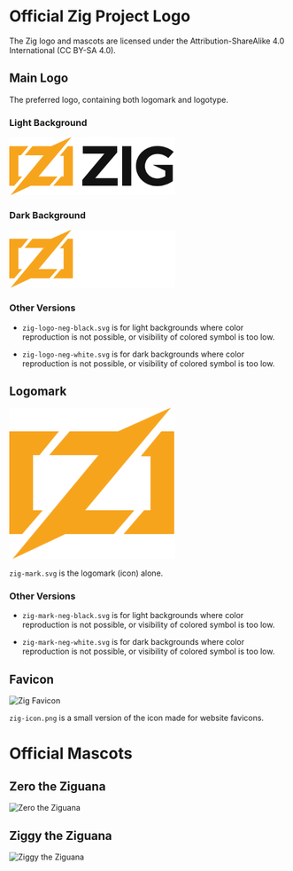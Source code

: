 # Official Zig Project Logo

The Zig logo and mascots are licensed under the Attribution-ShareAlike 4.0 International
(CC BY-SA 4.0).

## Main Logo

The preferred logo, containing both logomark and logotype.

### Light Background

<img alt="Zig Logo" src="zig-logo-dark.svg" width="300">

### Dark Background

<img alt="Zig Logo" src="zig-logo-light.svg" width="300">

### Other Versions

 * `zig-logo-neg-black.svg` is for light backgrounds where color reproduction is not
   possible, or visibility of colored symbol is too low.

 * `zig-logo-neg-white.svg` is for dark backgrounds where color reproduction is not
   possible, or visibility of colored symbol is too low.

## Logomark

<img alt="Zig Mark" src="zig-mark.svg" width="300">

`zig-mark.svg` is the logomark (icon) alone.

### Other Versions

 * `zig-mark-neg-black.svg` is for light backgrounds where color reproduction is not
   possible, or visibility of colored symbol is too low.

 * `zig-mark-neg-white.svg` is for dark backgrounds where color reproduction is not
   possible, or visibility of colored symbol is too low.

## Favicon

<img alt="Zig Favicon" src="zig-favicon.png" width="16" height="16">

`zig-icon.png` is a small version of the icon made for website favicons.


# Official Mascots

## Zero the Ziguana

<img alt="Zero the Ziguana" src="zero.svg" width="300">

## Ziggy the Ziguana

<img alt="Ziggy the Ziguana" src="ziggy.svg" width="300">
